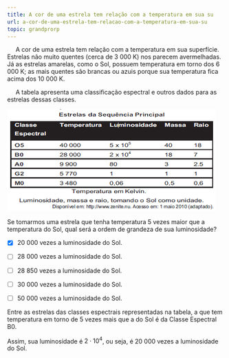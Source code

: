 ```yaml
---
title: A cor de uma estrela tem relação com a temperatura em sua su
url: a-cor-de-uma-estrela-tem-relacao-com-a-temperatura-em-sua-su
topic: grandprorp
---
```



     A cor de uma estrela tem relação com a temperatura em sua superfície. Estrelas não muito quentes (cerca de 3 000 K) nos parecem avermelhadas. Já as estrelas amarelas, como o Sol, possuem temperatura em torno dos 6 000 K; as mais quentes são brancas ou azuis porque sua temperatura fica acima dos 10 000 K.

     A tabela apresenta uma classificação espectral e outros dados para as estrelas dessas classes.

![](efcfd973-4c19-c70e-5e52-8005f3c3b6d0.png)

Se tomarmos uma estrela que tenha temperatura 5 vezes maior que a temperatura do Sol, qual será a ordem de grandeza de sua luminosidade?



- [x] 20 000 vezes a luminosidade do Sol.
- [ ] 28 000 vezes a luminosidade do Sol.
- [ ] 28 850 vezes a luminosidade do Sol.
- [ ] 30 000 vezes a luminosidade do Sol.
- [ ] 50 000 vezes a luminosidade do Sol.


Entre as estrelas das classes espectrais representadas na tabela, a que tem temperatura em torno de 5 vezes mais que a do Sol é da Classe Espectral B0.

Assim, sua luminosidade é $2 \cdot 10^4$, ou seja, é 20 000 vezes a luminosidade do Sol.
